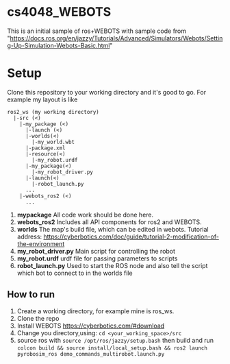 # cs4048_WEBOTS
This is an initial sample of ros+WEBOTS with sample code from "https://docs.ros.org/en/jazzy/Tutorials/Advanced/Simulators/Webots/Setting-Up-Simulation-Webots-Basic.html"
# Setup
Clone this repository to your working directory and it's good to go. For example my layout is like

```
ros2_ws (my working directory)
  |-src (<)
    |-my_package (<)
      |-launch (<)
      |-worlds(<)
        |-my_world.wbt
      |-package.xml
      |-resource(<)
        |-my_robot.urdf
      |-my_package(<)
        |-my_robot_driver.py
      |-launch(<)
        |-robot_launch.py
      ...
    |-webots_ros2 (<)
      ...

```
1. **mypackage** All code work should be done here.
2. **webots_ros2** Includes all API components for ros2 and WEBOTS.
3. **worlds** The map's build file, which can be edited in webots. Tutorial address: https://cyberbotics.com/doc/guide/tutorial-2-modification-of-the-environment
4. **my_robot_driver.py** Main script for controlling the robot
5. **my_robot.urdf** urdf file for passing parameters to scripts
6. **robot_launch.py** Used to start the ROS node and also tell the script which bot to connect to in the worlds file

## How to run
1. Create a working directory, for example mine is ros_ws.
2. Clone the repo
3. Install WEBOTS https://cyberbotics.com/#download
4. Change you directory,using: `cd <your_working_space>/src`
5. source ros with `source /opt/ros/jazzy/setup.bash` then build and run `colcon build && source install/local_setup.bash && ros2 launch pyrobosim_ros demo_commands_multirobot.launch.py`


